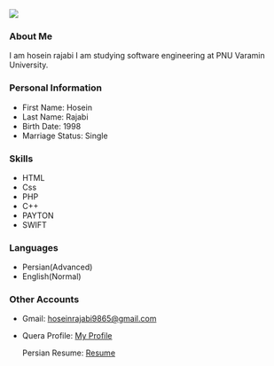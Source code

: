 <img src="https://avatars.githubusercontent.com/u/80152939?s=400&u=0c7bc6e5e0009172e33d633eda31ae42edb435ef&v=4"/>

### About Me

I am hosein  rajabi 
I am studying software engineering at PNU Varamin University.

### Personal Information

- First Name: Hosein
- Last Name: Rajabi
- Birth Date: 1998
- Marriage Status: Single

### Skills

 + HTML
 + Css
 + PHP
 + C++
 + PAYTON
 + SWIFT


### Languages

- Persian(Advanced)
- English(Normal)

### Other Accounts
- Gmail: hoseinrajabi9865@gmail.com

- Quera Profile: <a href="https://quera.ir/profile/hoseynrajabi">My Profile</a>

  Persian Resume: <a href="https://hoseynrajabi.github.io/resume.FA/"> Resume </a>
